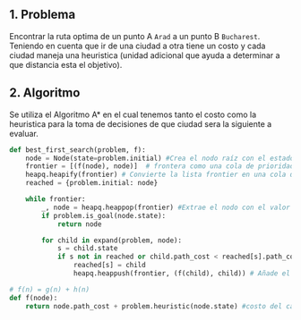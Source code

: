 ## 1. Problema
Encontrar la ruta optima de un punto A `Arad` a un punto B `Bucharest`. Teniendo en cuenta que ir de una ciudad a otra tiene un costo y cada ciudad maneja una heuristica (unidad adicional que ayuda a determinar a que distancia esta el objetivo).

## 2. Algoritmo
Se utiliza el Algoritmo A* en el cual tenemos tanto el costo como la heuristica para la toma de decisiones de que ciudad sera la siguiente a evaluar.

```python
def best_first_search(problem, f):
    node = Node(state=problem.initial) #Crea el nodo raíz con el estado inicial del problema.
    frontier = [(f(node), node)]  # frontera como una cola de prioridad (f(n)) con el nodo inicial.
    heapq.heapify(frontier) # Convierte la lista frontier en una cola de prioridad (heap)
    reached = {problem.initial: node}

    while frontier:
        _, node = heapq.heappop(frontier) #Extrae el nodo con el valor mínimo de f de la frontera.
        if problem.is_goal(node.state):   
            return node

        for child in expand(problem, node): 
            s = child.state
            if s not in reached or child.path_cost < reached[s].path_cost:
                reached[s] = child
                heapq.heappush(frontier, (f(child), child)) # Añade el nodo hijo a la frontera

# f(n) = g(n) + h(n)
def f(node):
    return node.path_cost + problem.heuristic(node.state) #costo del camino desde el estado inicial hasta el nodo actual mas la heuristica del nodo.
```